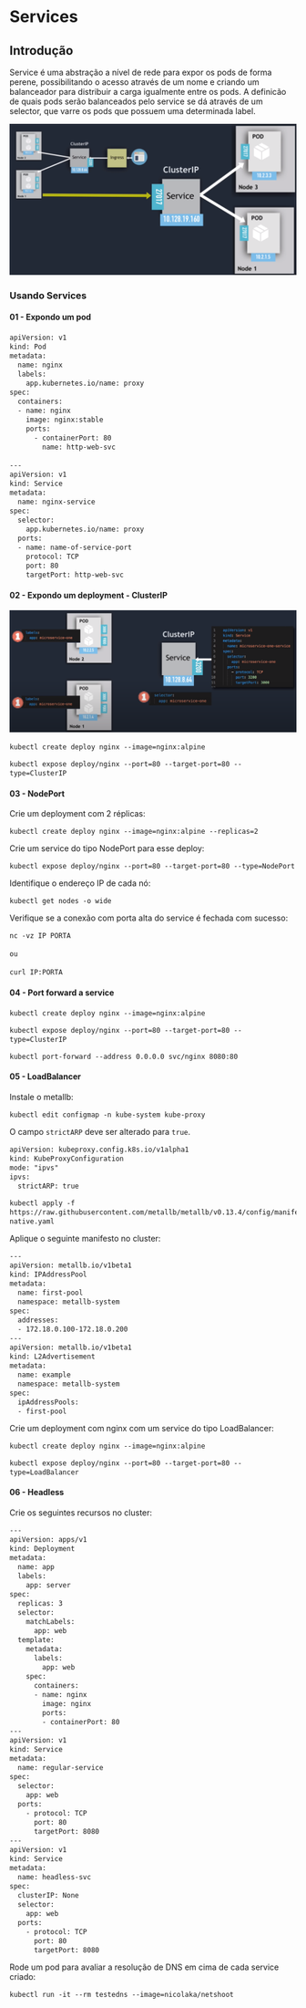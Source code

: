 # Services

## Introdução

Service é uma abstração a nível de rede para expor os pods de forma perene, possibilitando o acesso através de um nome e criando um balanceador para distribuir a carga igualmente entre os pods. A definicão de quais pods serão balanceados pelo service se dá através de um selector, que varre os pods que possuem uma determinada label.

![service](service-example.png)

### Usando Services

#### 01 - Expondo um pod

```
apiVersion: v1
kind: Pod
metadata:
  name: nginx
  labels:
    app.kubernetes.io/name: proxy
spec:
  containers:
  - name: nginx
    image: nginx:stable
    ports:
      - containerPort: 80
        name: http-web-svc

---
apiVersion: v1
kind: Service
metadata:
  name: nginx-service
spec:
  selector:
    app.kubernetes.io/name: proxy
  ports:
  - name: name-of-service-port
    protocol: TCP
    port: 80
    targetPort: http-web-svc
```

#### 02 - Expondo um deployment - ClusterIP

![clusterip](clusterip.png)

```
kubectl create deploy nginx --image=nginx:alpine
```

```
kubectl expose deploy/nginx --port=80 --target-port=80 --type=ClusterIP
```

#### 03 - NodePort

Crie um deployment com 2 réplicas:

```
kubectl create deploy nginx --image=nginx:alpine --replicas=2
```

Crie um service do tipo NodePort para esse deploy:

```
kubectl expose deploy/nginx --port=80 --target-port=80 --type=NodePort
```

Identifique o endereço IP de cada nó:

```
kubectl get nodes -o wide
```

Verifique se a conexão com porta alta do service é fechada com sucesso:

```
nc -vz IP PORTA

ou

curl IP:PORTA
```

#### 04 - Port forward a service

```
kubectl create deploy nginx --image=nginx:alpine
```

```
kubectl expose deploy/nginx --port=80 --target-port=80 --type=ClusterIP
```

```
kubectl port-forward --address 0.0.0.0 svc/nginx 8080:80
```

#### 05 - LoadBalancer

Instale o metallb:

```
kubectl edit configmap -n kube-system kube-proxy
```
O campo `strictARP` deve ser alterado para `true`.
```
apiVersion: kubeproxy.config.k8s.io/v1alpha1
kind: KubeProxyConfiguration
mode: "ipvs"
ipvs:
  strictARP: true
```

```
kubectl apply -f https://raw.githubusercontent.com/metallb/metallb/v0.13.4/config/manifests/metallb-native.yaml
```

Aplique o seguinte manifesto no cluster:

```
---
apiVersion: metallb.io/v1beta1
kind: IPAddressPool
metadata:
  name: first-pool
  namespace: metallb-system
spec:
  addresses:
  - 172.18.0.100-172.18.0.200
---
apiVersion: metallb.io/v1beta1
kind: L2Advertisement
metadata:
  name: example
  namespace: metallb-system
spec:
  ipAddressPools:
  - first-pool
```

Crie um deployment com nginx com um service do tipo LoadBalancer:

```
kubectl create deploy nginx --image=nginx:alpine
```

```
kubectl expose deploy/nginx --port=80 --target-port=80 --type=LoadBalancer
```

#### 06 - Headless

Crie os seguintes recursos no cluster:

```
---
apiVersion: apps/v1
kind: Deployment
metadata:
  name: app
  labels:
    app: server
spec:
  replicas: 3
  selector:
    matchLabels:
      app: web
  template:
    metadata:
      labels:
        app: web
    spec:
      containers:
      - name: nginx
        image: nginx
        ports:
        - containerPort: 80
---
apiVersion: v1
kind: Service
metadata:
  name: regular-service
spec:
  selector:
    app: web
  ports:
    - protocol: TCP
      port: 80
      targetPort: 8080
---
apiVersion: v1
kind: Service
metadata:
  name: headless-svc
spec:
  clusterIP: None
  selector:
    app: web
  ports:
    - protocol: TCP
      port: 80
      targetPort: 8080
```

Rode um pod para avaliar a resolução de DNS em cima de cada service criado:

```
kubectl run -it --rm testedns --image=nicolaka/netshoot
```
